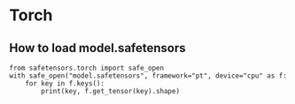 # Torch
## How to load model.safetensors
```
from safetensors.torch import safe_open
with safe_open("model.safetensors", framework="pt", device="cpu" as f:
    for key in f.keys():
        print(key, f.get_tensor(key).shape)
```
